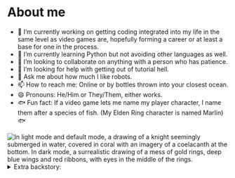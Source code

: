 # About me

- 🔭 I’m currently working on getting coding integrated into my life in the same level as video games are, hopefully forming a career or at least a base for one in the process.
- 🌱 I’m currently learning Python but not avoiding other languages as well.
- 👯 I’m looking to collaborate on anything with a person who has patience.
- 🤔 I’m looking for help with getting out of tutorial hell.
- 💬 Ask me about how much I like robots.
- 📫 How to reach me: Online or by bottles thrown into your closest ocean.
- 😄 Pronouns: He/Him or They/Them, either works.
- 🐟 Fun fact: If a video game lets me name my player character, I name them after a species of fish. (My Elden Ring character is named Marlin) 🐟

<picture>
 <source media="(prefers-color-scheme: dark)" srcset="https://64.media.tumblr.com/5a8c6902c3fc6acedd06a6970a35e9c4/e2d16eabf0fe9307-88/s540x810/403a16b542f293e0f3069feb737a3574fed75c31.pnj">
 <source media="(prefers-color-scheme: light)" srcset="https://64.media.tumblr.com/980487cbb91b14d9c8380106c35f1417/7f60a49f01de9d08-66/s540x810/cd7ac15dd724ccf01ff14b43473a13844c266fdc.pnj">
 <img alt="In light mode and default mode, a drawing of a knight seemingly submerged in water, covered in coral with an imagery of a coelacanth at the bottom. In dark mode, a surrealistic drawing of a mess of gold rings, deep blue wings and red ribbons, with eyes in the middle of the rings." src="https://64.media.tumblr.com/980487cbb91b14d9c8380106c35f1417/7f60a49f01de9d08-66/s540x810/cd7ac15dd724ccf01ff14b43473a13844c266fdc.pnj">
</picture>

<details>
<summary>Extra backstory:</summary>

I took an official University course on the basics of programming in Python. The form of it was independent studying with online programming homework and weekly online lectures. I failed my first attempt at the final test, but I am allowed to try again and I will. I believe I have a decent base in programming, my problem solving skills are fairly good and I need to get out of tutorial hell. And there is still a lot to learn, which I am still doing with great interest.

I also like art. Subjects I like drawing are surrealism, eldritch stuff and comics.

</details>
